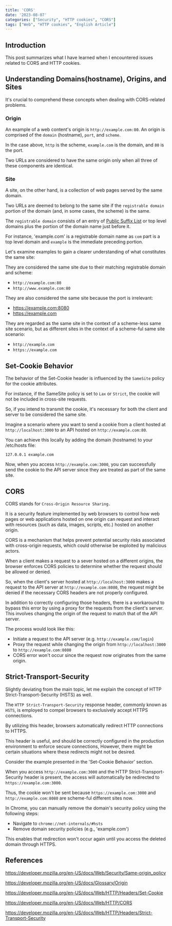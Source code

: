 ```yaml
---
title: 'CORS'
date: '2023-08-07'
categories: ["Security", "HTTP cookies", "CORS"]
tags: ["Web", "HTTP cookies", "English Article"]
---
```


## Introduction

This post summarizes what I have learned when I encountered issues related to CORS and HTTP cookies.

## Understanding Domains(hostname), Origins, and Sites

It's crucial to comprehend these concepts when dealing with CORS-related problems.

### Origin

An example of a web content's origin is `http://example.com:80`.
An origin is comprised of the `domain` (hostname), `port`, and `scheme`.

In the case above, `http` is the scheme, `example.com` is the domain, and `80` is the port.

Two URLs are considered to have the same origin only when all three of these components are identical.

### Site

A site, on the other hand, is a collection of web pages served by the same domain.

Two URLs are deemed to belong to the same site if the `registrable domain` portion of the domain (and, in some cases, the scheme) is the same.

The `registrable domain` consists of an entry of [Public Suffix List](https://publicsuffix.org/list/) or top level domains plus the portion of the domain name just before it.

For instance, 'example.com' is a registrable domain name as `com` part is a top level domain and `example` is the immediate preceding portion.

Let's examine examples to gain a clearer understanding of what constitutes the same site:

They are considered the same site due to their matching registrable domain and scheme:

- `http://example.com:80`
- `http://www.example.com:80`

They are also considered the same site because the port is irrelevant:

- <https://example.com:8080>
- <https://example.com>

They are regarded as the same site in the context of a scheme-less same site scenario, but as different sites in the context of a scheme-ful same site scenario:

- `http://example.com`
- `https://example.com`

## Set-Cookie Behavior

The behavior of the Set-Cookie header is influenced by the `SameSite` policy for the cookie attributes.

For instance, if the SameSite policy is set to `Lax` or `Strict`, the cookie will not be included in cross-site requests.

So, if you intend to transmit the cookie, it's necessary for both the client and server to be considered the same site.

Imagine a scenario where you want to send a cookie from a client hosted at `http://localhost:3000` to an API hosted on `http://example.com:80`.

You can achieve this locally by adding the domain (hostname) to your /etc/hosts file:

```text
127.0.0.1 example.com
```

Now, when you access `http://example.com:3000`, you can successfully send the cookie to the API server since they are treated as part of the same site.

## CORS

CORS stands for `Cross-Origin Resource Sharing.` 

It is a security feature implemented by web browsers to control how web pages or web applications hosted on one origin can request and interact with resources (such as data, images, scripts, etc.) hosted on another origin.

CORS is a mechanism that helps prevent potential security risks associated with cross-origin requests, which could otherwise be exploited by malicious actors.

When a client makes a request to a sever hosted on a different origins, the browser enforces CORS policies to determine whether the request should be allowed or denied.

So, when the client's server hosted at `http://localhost:3000` makes a request to the API server at `http://example.com:8080`, the request might be denied if the necessary CORS headers are not properly configured.

In addition to correctly configuring those headers, there is a workaround to bypass this error by using a proxy for the requests from the client's server. This involves changing the origin of the request to match that of the API server.

The process would look like this:

- Initiate a request to the API server (e.g. `http://example.com/login`)
- Proxy the request while changing the origin from `http://localhost:3000` to `http://example.com:8080`
- CORS error won't occur since the request now originates from the same origin.

## Strict-Transport-Security

Slightly deviating from the main topic, let me explain the concept of HTTP Strict-Transport-Security (HSTS) as well.

The `HTTP Strict-Transport-Security` response header, commonly known as `HSTS`, is employed to compel browsers to exclusively accept HTTPS connections.

By utilizing this header, browsers automatically redirect HTTP connections to HTTPS.

This header is useful, and should be correctly configured in the production environment to enforce secure connections, However, there might be certain situations where these redirects might not be desired.

Consider the example presented in the 'Set-Cookie Behavior' section.

When you access `http://example.com:3000` and the HTTP Strict-Transport-Security header is present, the access will automatically be redirected to `https://example.com:3000`.

Thus, the cookie won't be sent because `https://example.com:3000` and `http://example.com:8080` are scheme-ful different sites now.

In Chrome, you can manually remove the domain's security policy using the following steps:

- Navigate to `chrome://net-internals/#hsts`
- Remove domain security policies (e.g., 'example.com')

This enables that redirection won't occur again until you access the deleted domain through HTTPS.

## References

<https://developer.mozilla.org/en-US/docs/Web/Security/Same-origin_policy>

<https://developer.mozilla.org/en-US/docs/Glossary/Origin>

<https://developer.mozilla.org/en-US/docs/Web/HTTP/Headers/Set-Cookie>

<https://developer.mozilla.org/en-US/docs/Web/HTTP/CORS>

<https://developer.mozilla.org/en-US/docs/Web/HTTP/Headers/Strict-Transport-Security>
